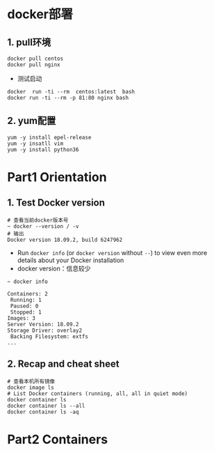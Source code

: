 # docker部署

## 1. pull环境

```nginx
docker pull centos
docker pull nginx
```

- 测试启动

```nginx
docker  run -ti --rm  centos:latest  bash
docker run -ti --rm -p 81:80 nginx bash
```

## 2. yum配置

```nginx
yum -y install epel-release
yum -y insatll vim
yum -y install python36
```

# Part1 Orientation

## 1. Test Docker version

```nginx
# 查看当前docker版本号
~ docker --version / -v
# 输出
Docker version 18.09.2, build 6247962
```

- Run `docker info` (or `docker version` without `--`) to view even more details about your Docker installation
- docker version：信息较少

```nginx
~ docker info

Containers: 2
 Running: 1
 Paused: 0
 Stopped: 1
Images: 3
Server Version: 18.09.2
Storage Driver: overlay2
 Backing Filesystem: extfs
...
```

## 2. Recap and cheat sheet

```nginx
# 查看本机所有镜像
docker image ls
# List Docker containers (running, all, all in quiet mode)
docker container ls
docker container ls --all
docker container ls -aq
```

# Part2 Containers